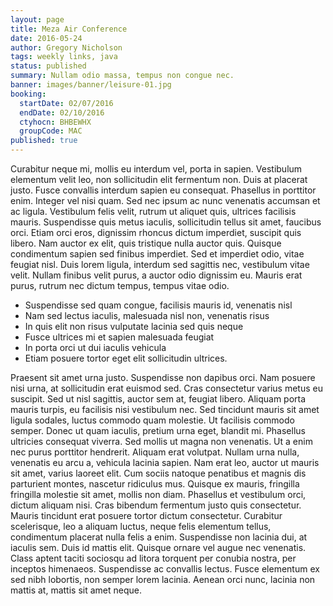 ```yaml
---
layout: page
title: Meza Air Conference
date: 2016-05-24
author: Gregory Nicholson
tags: weekly links, java
status: published
summary: Nullam odio massa, tempus non congue nec.
banner: images/banner/leisure-01.jpg
booking:
  startDate: 02/07/2016
  endDate: 02/10/2016
  ctyhocn: BHBEWHX
  groupCode: MAC
published: true
---
```

Curabitur neque mi, mollis eu interdum vel, porta in sapien. Vestibulum elementum velit leo, non sollicitudin elit fermentum non. Duis at placerat justo. Fusce convallis interdum sapien eu consequat. Phasellus in porttitor enim. Integer vel nisi quam. Sed nec ipsum ac nunc venenatis accumsan et ac ligula. Vestibulum felis velit, rutrum ut aliquet quis, ultrices facilisis mauris. Suspendisse quis metus iaculis, sollicitudin tellus sit amet, faucibus orci. Etiam orci eros, dignissim rhoncus dictum imperdiet, suscipit quis libero. Nam auctor ex elit, quis tristique nulla auctor quis. Quisque condimentum sapien sed finibus imperdiet. Sed et imperdiet odio, vitae feugiat nisl. Duis lorem ligula, interdum sed sagittis nec, vestibulum vitae velit. Nullam finibus velit purus, a auctor odio dignissim eu. Mauris erat purus, rutrum nec dictum tempus, tempus vitae odio.

* Suspendisse sed quam congue, facilisis mauris id, venenatis nisl
* Nam sed lectus iaculis, malesuada nisl non, venenatis risus
* In quis elit non risus vulputate lacinia sed quis neque
* Fusce ultrices mi et sapien malesuada feugiat
* In porta orci ut dui iaculis vehicula
* Etiam posuere tortor eget elit sollicitudin ultrices.

Praesent sit amet urna justo. Suspendisse non dapibus orci. Nam posuere nisi urna, at sollicitudin erat euismod sed. Cras consectetur varius metus eu suscipit. Sed ut nisl sagittis, auctor sem at, feugiat libero. Aliquam porta mauris turpis, eu facilisis nisi vestibulum nec. Sed tincidunt mauris sit amet ligula sodales, luctus commodo quam molestie. Ut facilisis commodo semper. Donec ut quam iaculis, pretium urna eget, blandit mi. Phasellus ultricies consequat viverra. Sed mollis ut magna non venenatis. Ut a enim nec purus porttitor hendrerit.
Aliquam erat volutpat. Nullam urna nulla, venenatis eu arcu a, vehicula lacinia sapien. Nam erat leo, auctor ut mauris sit amet, varius laoreet elit. Cum sociis natoque penatibus et magnis dis parturient montes, nascetur ridiculus mus. Quisque ex mauris, fringilla fringilla molestie sit amet, mollis non diam. Phasellus et vestibulum orci, dictum aliquam nisi. Cras bibendum fermentum justo quis consectetur. Mauris tincidunt erat posuere tortor dictum consectetur. Curabitur scelerisque, leo a aliquam luctus, neque felis elementum tellus, condimentum placerat nulla felis a enim. Suspendisse non lacinia dui, at iaculis sem. Duis id mattis elit. Quisque ornare vel augue nec venenatis. Class aptent taciti sociosqu ad litora torquent per conubia nostra, per inceptos himenaeos. Suspendisse ac convallis lectus. Fusce elementum ex sed nibh lobortis, non semper lorem lacinia. Aenean orci nunc, lacinia non mattis at, mattis sit amet neque.
